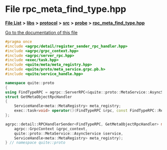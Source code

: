 

# File rpc\_meta\_find\_type.hpp

[**File List**](files.md) **>** [**libs**](dir_6719ab1f1f7655efc2fa43f7eb574fd1.md) **>** [**protocol**](dir_256d27db1e44b9b04d67f4c92d3fc698.md) **>** [**src**](dir_62c749a433f68b441b7c0425b5469d66.md) **>** [**probe**](dir_8a7b54f280cdd6b46c67f9938f379d86.md) **>** [**rpc\_meta\_find\_type.hpp**](rpc__meta__find__type_8hpp.md)

[Go to the documentation of this file](rpc__meta__find__type_8hpp.md)


```C++
#pragma once
#include <agrpc/detail/register_sender_rpc_handler.hpp>
#include <agrpc/grpc_context.hpp>
#include <agrpc/server_rpc.hpp>
#include <exec/task.hpp>
#include <quite/meta/meta_registry.hpp>
#include <quite/proto/meta_service.grpc.pb.h>
#include <quite/service_handle.hpp>

namespace quite::proto
{
using FindTypeRPC = agrpc::ServerRPC<&quite::proto::MetaService::AsyncService::RequestFindType>;
struct GetMetaObjectRpcHandler
{
    ServiceHandle<meta::MetaRegistry> meta_registry;
    exec::task<void> operator()(FindTypeRPC &rpc, const FindTypeRPC::Request &request);
};

agrpc::detail::RPCHandlerSender<FindTypeRPC, GetMetaObjectRpcHandler> make_rpc_meta_find_type(
    agrpc::GrpcContext &grpc_context,
    quite::proto::MetaService::AsyncService &service,
    ServiceHandle<meta::MetaRegistry> meta_registry);
} // namespace quite::proto
```


